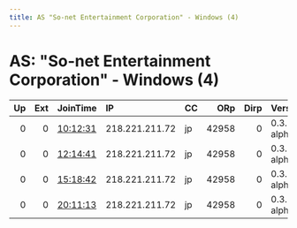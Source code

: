 ```yaml
---
title: AS "So-net Entertainment Corporation" - Windows (4)
---
```


# AS: "So-net Entertainment Corporation" - Windows (4)

|   Up |   Ext | JoinTime                                                                                            | IP             | CC   |   ORp |   Dirp | Version       | Contact   | Nickname   |   eFamMembers |
|-----:|------:|:----------------------------------------------------------------------------------------------------|:---------------|:-----|------:|-------:|:--------------|:----------|:-----------|--------------:|
|    0 |     0 | [10:12:31](https://metrics.torproject.org/rs.html#details/5CD8F3396767C5AFADE72C8B0C03E5EB2B53E599) | 218.221.211.72 | jp   | 42958 |      0 | 0.3.5.2-alpha | None      | default    |             1 |
|    0 |     0 | [12:14:41](https://metrics.torproject.org/rs.html#details/6743E1BC13AB45461FC96ACC071F15EF78A5FF34) | 218.221.211.72 | jp   | 42958 |      0 | 0.3.5.2-alpha | None      | default    |             1 |
|    0 |     0 | [15:18:42](https://metrics.torproject.org/rs.html#details/917C13F02D0F8555FF12DBEF281115A349EC2831) | 218.221.211.72 | jp   | 42958 |      0 | 0.3.5.2-alpha | None      | default    |             1 |
|    0 |     0 | [20:11:13](https://metrics.torproject.org/rs.html#details/7BCBA82F1B464A57BB2DAA47983DACE7915C7E21) | 218.221.211.72 | jp   | 42958 |      0 | 0.3.5.2-alpha | None      | default    |             1 |
